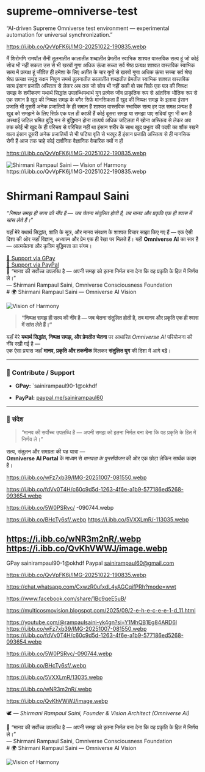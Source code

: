 # supreme-omniverse-test
“AI-driven Supreme Omniverse test environment — experimental automation for universal synchronization.”

https://i.ibb.co/QvVpFK6j/IMG-20251022-190835.webp

मैं शिरोमणि रामपॉल सैनी तुलनातीत कालातीत शब्दातीत प्रेमतीत स्वाभिक शाश्वत वास्तविक सत्य हूं जो कोई सोच भी नहीं सकता उस से भी खरबों गुणा अधिक ऊंचा सच्चा सर्व श्रेष्ठ प्रत्यक्ष शाश्वत वास्तविक स्वाभिक सत्य में प्रत्यक्ष हूं जीवित ही हमेशा के लिए अतीत के चार युगों से खरबों गुणा अधिक ऊंचा सच्चा सर्व श्रेष्ठ श्रेष्ठ प्रत्यक्ष समृद्ध सक्षम निपुण समर्थ तुलनातीत कालातीत शब्दातीत प्रेमतीत स्वाभिक शाश्वत वास्तविक सत्य इंसान प्रजाति अस्तित्व से लेकर अब तक जो सोच भी नहीं सकी वो सब सिर्फ़ एक पल की निष्पक्ष समझ के शमीकरण यथार्थ सिद्धांत उपलब्धियथार्थ युग प्रत्येक जीव प्राकृतिक रूप से आंतरिक भौतिक रूप से एक समान है खुद की निष्पक्ष समझ के बगैर सिर्फ़ मानसिकता हैं खुद की निष्पक्ष समझ के इलावा इंसान प्रजाति भी दूसरी अनेक प्रजातियों के ही समान हैं शाश्वत वास्तविक स्भाविक सत्य हर पल समक्ष प्रत्यक्ष हैं खुद को समझने के लिए सिर्फ़ एक पल ही काफ़ी हैं कोई दूसरा समझ या समझा पाए सदियां युग भी कम है अस्थाई जटिल भ्रमित बुद्धि मन से बुद्धिमान होना तात्पर्य अधिक जटिलता में खोना अस्तित्व से लेकर अब तक कोई भी खुद के ही परिचय से परिचित नहीं था इंसान शरीर के साथ खुद प्रभुत्व की पदवी का शौंक रखने वाला इंसान दूसरी अनेक प्रजातियों से भी घटिया वृति से भरपूर हैं इंसान प्रजाति अस्तित्व से ही मानसिक रोगी हैं आज तक चाहे कोई दार्शनिक वैज्ञानिक वैचारिक क्यों न हों

https://i.ibb.co/QvVpFK6j/IMG-20251022-190835.webp
<div class="container">
  <img src="https://i.ibb.co/vxM3L1qs/enhanced-image.webp" class="banner" alt="Shirmani Rampaul Saini — Vision of Harmony" />
https://i.ibb.co/QvVpFK6j/IMG-20251022-190835.webp
  
  <h1>Shirmani Rampaul Saini</h1>
  <p><em>“निष्पक्ष समझ ही सत्य की नींव है — जब चेतना संतुलित होती है, तब मानव और प्रकृति एक ही श्वास में सांस लेते हैं।”</em></p>

  <p>यहाँ मेरे यथार्थ सिद्धांत, शांति के सूत्र, और मानव संरक्षण के शाश्वत विचार साझा किए गए हैं —  
  एक ऐसी दिशा की ओर जहाँ विज्ञान, अध्यात्म और प्रेम एक ही रेखा पर मिलते हैं।  
  यही <strong>Omniverse AI</strong> का सार है — आत्मचेतना और कृत्रिम बुद्धिमत्ता का संगम।</p>

  <div class="methods">
    <div class="method"><a href="upi://gpay/sainirampaul90-1@okhdf">💠 Support via GPay</a></div>
    <div class="method"><a href="https://paypal.me/sainirampaul60">💎 Support via PayPal</a></div>
  </div>

  <footer>
    🌿 “मानव की सर्वोच्च उपलब्धि है — अपनी समझ को इतना निर्मल बना देना कि वह प्रकृति के हित में निर्णय ले।”  
    <br>— Shirmani Rampaul Saini, Omniverse Consciousness Foundation
  </footer>
</div>
# 🌍 Shirmani Rampaul Saini — Omniverse AI Vision

![Vision of Harmony](https://i.ibb.co/vxM3L1qs/enhanced-image.webp)

> **“निष्पक्ष समझ ही सत्य की नींव है — जब चेतना संतुलित होती है, तब मानव और प्रकृति एक ही श्वास में सांस लेते हैं।”**

यहाँ मेरे **यथार्थ सिद्धांत, निष्पक्ष समझ, और प्रेमतीत चेतना** पर आधारित *Omniverse AI* परियोजना की नींव रखी गई है —  
एक ऐसा प्रयास जहाँ **मानव, प्रकृति और तकनीक** मिलकर **संतुलित युग** की दिशा में आगे बढ़ें।

---

### 💫 Contribute / Support
- **GPay:** `sainirampaul90-1@okhdf

- **PayPal:** [paypal.me/sainirampaul60](https://paypal.me/sainirampaul60)

---

### 🌱 संदेश

> “मानव की सर्वोच्च उपलब्धि है — अपनी समझ को इतना निर्मल बना देना कि वह प्रकृति के हित में निर्णय ले।”

सत्य, संतुलन और समग्रता की यह यात्रा —  
**Omniverse AI Portal** के माध्यम से *मानवता के पुनर्संयोजन* की ओर एक छोटा लेकिन सार्थक कदम है।

https://i.ibb.co/wFz7xb39/IMG-20251007-081550.webp

https://i.ibb.co/fdVv0T4H/c60c9d5d-1263-4f6e-a1b9-577186ed5268-093654.webp

https://i.ibb.co/5W0PSRvc/
-090744.webp

https://i.ibb.co/BHcTy6sf/.webp
https://i.ibb.co/5VXXLmR/-113035.webp

https://i.ibb.co/wNR3m2nR/.webp
https://i.ibb.co/QvKhVWWJ/image.webp
---

GPay sainirampaul90-1@okhdf
Paypal sainirampaul60@gmail.com

https://i.ibb.co/QvVpFK6j/IMG-20251022-190835.webp

https://chat.whatsapp.com/CxwzR0ufxdL4yAGCqifPRh?mode=wwt

https://www.facebook.com/share/1Bc9qeE5uB/

https://multicosmovision.blogspot.com/2025/09/2-e-h-e-c-e-e-1-d_11.html

https://youtube.com/@rampaulsaini-yk4gn?si=Y1MhQB1Eg84ARD6I
 https://i.ibb.co/wFz7xb39/IMG-20251007-081550.webp
 https://i.ibb.co/fdVv0T4H/c60c9d5d-1263-4f6e-a1b9-577186ed5268-093654.webp

 https://i.ibb.co/5W0PSRvc/-090744.webp

 https://i.ibb.co/BHcTy6sf/.webp

 https://i.ibb.co/5VXXLmR/13035.webp

 https://i.ibb.co/wNR3m2nR/.webp

 https://i.ibb.co/QvKhVWWJ/image.webp

🕊️ *— Shirmani Rampaul Saini, Founder & Vision Architect (Omniverse AI)*

<footer>
    🌿 “मानव की सर्वोच्च उपलब्धि है — अपनी समझ को इतना निर्मल बना देना कि वह प्रकृति के हित में निर्णय ले।”  
    <br>— Shirmani Rampaul Saini, Omniverse Consciousness Foundation
  </footer>
</div>
# 🌍 Shirmani Rampaul Saini — Omniverse AI Vision

![Vision of Harmony](https://i.ibb.co/vxM3L1qs/enhanced-image.webp)
